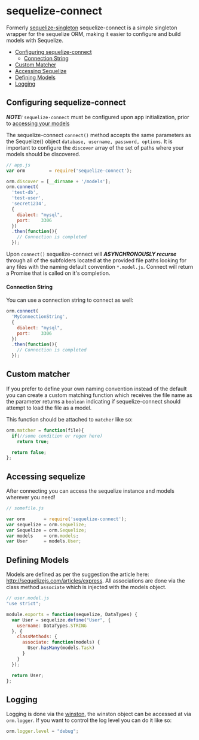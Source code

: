 # sequelize-connect

Formerly [sequelize-singleton](https://github.com/jspizziri/sequelize-singleton) sequelize-connect is a simple singleton wrapper for the sequelize ORM, making it easier to configure and build models with Sequelize.

* [Configuring sequelize-connect](#configuring-sequelize-connect)
  * [Connection String](#connection-string)
* [Custom Matcher](#custom-matcher)
* [Accessing Sequelize](#accessing-sequelize)
* [Defining Models](#defining-models)
* [Logging](#logging)

## Configuring sequelize-connect

***NOTE:*** `sequelize-connect` must be configured upon app initialization, prior to [accessing your models](#accessing-sequelize)

The  sequelize-connect `connect()` method accepts the same parameters as the Sequelize() object `database, username, password, options`. It is important to configure the `discover` array of the set of paths where your models should be discovered.
```js
// app.js
var orm 		= require('sequelize-connect');

orm.discover = [__dirname + '/models'];
orm.connect(
  'test-db',
  'test-user',
  'secret1234',
  {
    dialect: "mysql",
    port:    3306
  })
  .then(function(){
    // Connection is completed
  });
```
Upon `connect()` sequelize-connect will ***ASYNCHRONOUSLY recurse*** through all of the subfolders located at the provided file paths looking for any files with the naming default convention `*.model.js`. Connect will return a Promise that is called on it's completion.

#### Connection String
You can use a connection string to connect as well:

```js
orm.connect(
  'MyConnectionString',
  {
    dialect: "mysql",
    port:    3306
  })
  .then(function(){
    // Connection is completed
  });
```


## Custom matcher
If you prefer to define your own naming convention instead of the default you can create a custom matching function which receives the file name as the parameter returns a `boolean` indicating if sequelize-connect should attempt to load the file as a model.

This function should be attached to `matcher` like so:

```js
orm.matcher = function(file){
  if(//some condition or regex here)
    return true;

  return false;
};
```


## Accessing sequelize
After connecting you can access the sequelize instance and models wherever you need!

```js
// somefile.js

var orm       = require('sequelize-connect');
var sequelize = orm.sequelize;
var Sequelize = orm.Sequelize;
var models    = orm.models;
var User      = models.User;
```

## Defining Models

Models are defined as per the suggestion the article here: http://sequelizejs.com/articles/express. All associations are done via the class method `associate` which is injected with the models object.
```js
// user.model.js
"use strict";

module.exports = function(sequelize, DataTypes) {
  var User = sequelize.define("User", {
    username: DataTypes.STRING
  }, {
    classMethods: {
      associate: function(models) {
        User.hasMany(models.Task)
      }
    }
  });

  return User;
};

```


## Logging

Logging is done via the [winston](https://github.com/winstonjs/winston), the winston object can be accessed at via `orm.logger`. If you want to control the log level you can do it like so:

```js
orm.logger.level = "debug";
```
